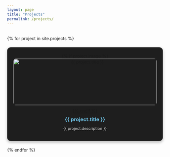 ```yaml
---
layout: page
title: "Projects"
permalink: /projects/
---
```

<div class="project-grid">
  {% for project in site.projects %}
  <div class="project-card">
    <a href="{{ project.url }}">
      {% if project.image %}
      <img src="{{ project.image }}" alt="{{ project.title }}">
      {% endif %}
      <h3>{{ project.title }}</h3>
      <p>{{ project.description }}</p>
    </a>
  </div>
  {% endfor %}
</div>

<style>
.project-grid {
  display: grid;
  grid-template-columns: repeat(auto-fit, minmax(250px, 1fr));
  gap: 20px;
  margin-top: 2rem;
}
.project-card {
  background: #1e1e1e;
  border-radius: 12px;
  padding: 20px;
  text-align: center;
  box-shadow: 0 4px 10px rgba(0,0,0,0.3);
  transition: transform 0.2s ease, box-shadow 0.2s ease;
}
.project-card:hover {
  transform: translateY(-5px);
  box-shadow: 0 8px 20px rgba(0,0,0,0.4);
}
.project-card img {
  width: 100%;
  height: 150px;
  object-fit: cover;
  border-radius: 8px;
  margin-bottom: 10px;
}
.project-card h3 {
  margin: 0.5em 0;
  color: #6ec1e4;
}
.project-card p {
  color: #ccc;
  font-size: 0.9em;
}
</style>
